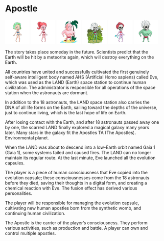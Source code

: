 # Apostle

![](../../../.gitbook/assets/1880997323791638997538733961407804319999756217548894077905236785516223687.png)  ![](../../../.gitbook/assets/2156807645547886965262323101870526030047058356136294658659622750032887879.png) ![](../../../.gitbook/assets/5423155245754162440547104809081909826952008388636792658301520061198766147.png)  ![](../../../.gitbook/assets/16072504258877233561402863477229294144811948925900581557750050051622800614.png) ![](../../../.gitbook/assets/16122484686004879874940863623874385534526219737989173654280368027604127890.png) ![](../../../.gitbook/assets/19766881309339894122265251687509085759466423986545910335267377134531842048.png)

The story takes place someday in the future. Scientists predict that the Earth will be hit by a meteorite again, which will destroy everything on the Earth.

All countries have united and successfully cultivated the first genuinely self-aware intelligent body named AHS \(Artificial Homo sapiens\) called Eve, which was used as the LAND \(Earth\) space station to continue human civilization. The administrator is responsible for all operations of the space station when the astronauts are dormant.

In addition to the 18 astronauts, the LAND space station also carries the DNA of all life forms on the Earth, sailing toward the depths of the universe, just to continue living, which is the last hope of life on Earth.

After losing contact with the Earth, and after 18 astronauts passed away one by one, the scarred LAND finally explored a magical galaxy many years later. Many stars in the galaxy fit the Apostles TA \(The Apostles\). Environmental planet.

When the LAND was about to descend into a low-Earth orbit named Gaia 1 \(Gaia 1\), some systems failed and caused fires. The LAND can no longer maintain its regular route. At the last minute, Eve launched all the evolution capsules.

The player is a piece of human consciousness that Eve copied into the evolution capsule; these consciousnesses come from the 18 astronauts before they died, saving their thoughts in a digital form, and creating a chemical reaction with Eve. The fusion effect has derived various personalities.

The player will be responsible for managing the evolution capsule, cultivating new human apostles born from the synthetic womb, and continuing human civilization.

The Apostle is the carrier of the player’s consciousness. They perform various activities, such as production and battle. A player can own and control multiple apostles.

